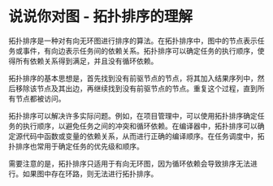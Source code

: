 # 说说你对图 - 拓扑排序的理解

拓扑排序是一种对有向无环图进行排序的算法。在拓扑排序中，图中的节点表示任务或事件，有向边表示任务间的依赖关系。拓扑排序可以确定任务的执行顺序，使得所有依赖关系得到满足，并且没有循环依赖。

拓扑排序的基本思想是，首先找到没有前驱节点的节点，将其加入结果序列中，然后移除该节点及其出边，再继续找到没有前驱节点的节点。重复这个过程，直到所有节点都被访问。

拓扑排序可以解决许多实际问题。例如，在项目管理中，可以使用拓扑排序确定任务的执行顺序，以避免任务之间的冲突和循环依赖。在编译器中，拓扑排序可以确定源代码中函数或变量的依赖关系，从而进行正确的编译顺序。在任务调度中，拓扑排序也常用于确定任务的优先级和顺序。

需要注意的是，拓扑排序只适用于有向无环图，因为循环依赖会导致排序无法进行。如果图中存在环路，则无法进行拓扑排序。
